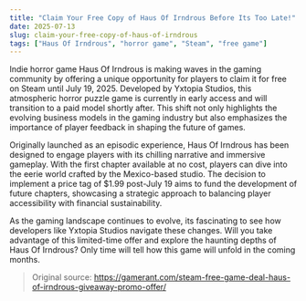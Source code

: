 ```yaml
---
title: "Claim Your Free Copy of Haus Of Irndrous Before Its Too Late!"
date: 2025-07-13
slug: claim-your-free-copy-of-haus-of-irndrous
tags: ["Haus Of Irndrous", "horror game", "Steam", "free game"]
---
```


Indie horror game Haus Of Irndrous is making waves in the gaming community by offering a unique opportunity for players to claim it for free on Steam until July 19, 2025. Developed by Yxtopia Studios, this atmospheric horror puzzle game is currently in early access and will transition to a paid model shortly after. This shift not only highlights the evolving business models in the gaming industry but also emphasizes the importance of player feedback in shaping the future of games.

Originally launched as an episodic experience, Haus Of Irndrous has been designed to engage players with its chilling narrative and immersive gameplay. With the first chapter available at no cost, players can dive into the eerie world crafted by the Mexico-based studio. The decision to implement a price tag of $1.99 post-July 19 aims to fund the development of future chapters, showcasing a strategic approach to balancing player accessibility with financial sustainability.

As the gaming landscape continues to evolve, its fascinating to see how developers like Yxtopia Studios navigate these changes. Will you take advantage of this limited-time offer and explore the haunting depths of Haus Of Irndrous? Only time will tell how this game will unfold in the coming months.
> Original source: https://gamerant.com/steam-free-game-deal-haus-of-irndrous-giveaway-promo-offer/